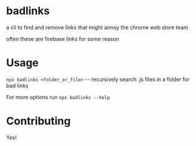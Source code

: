 # badlinks

a cli to find and remove links that might annoy the chrome web store team

often these are firebase links for some reason

# Usage

`npx badlinks <folder_or_file>` -- recursively search .js files in a folder for bad links

For more options run `npx badlinks --help`

# Contributing

Yes!
